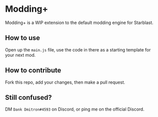 # Modding+

Modding+ is a WIP extension to the default modding engine for Starblast. 

## How to use

Open up the `main.js` file, use the code in there as a starting template for your next mod.

## How to contribute

Fork this repo, add your changes, then make a pull request.


## Still confused?

DM `Dank Dmitron#4593` on Discord, or ping me on the official Discord.